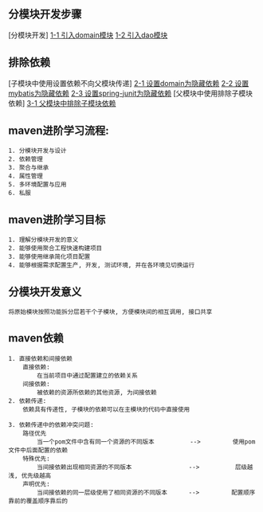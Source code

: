 ## 分模块开发步骤
[分模块开发]
    [1-1 引入domain模块](../pom.xml)
    [1-2 引入dao模块](../pom.xml)

## 排除依赖
[子模块中使用<optional>设置依赖不向父模块传递]
    [2-1 设置domain为隐藏依赖](../../dao/pom.xml)
    [2-2 设置mybatis为隐藏依赖](../../dao/pom.xml)
    [2-3 设置spring-junit为隐藏依赖](../../dao/pom.xml)
[父模块中使用<exclusions>排除子模块依赖]
    [3-1 父模块中排除子模块依赖](../pom.xml)
    
## maven进阶学习流程:
    1. 分模块开发与设计
    2. 依赖管理
    3. 聚合与继承
    4. 属性管理
    5. 多环境配置与应用
    6. 私服
    
## maven进阶学习目标
    1. 理解分模块开发的意义
    2. 能够使用聚合工程快速构建项目
    3. 能够使用继承简化项目配置
    4. 能够根据需求配置生产, 开发, 测试环境, 并在各环境见切换运行
    
## 分模块开发意义
    将原始模块按照功能拆分层若干个子模块, 方便模块间的相互调用, 接口共享

## maven依赖
    1. 直接依赖和间接依赖
        直接依赖: 
            在当前项目中通过配置建立的依赖关系
        间接依赖:
            被依赖的资源所依赖的其他资源, 为间接依赖         
    2. 依赖传递:
        依赖具有传递性, 子模块的依赖可以在主模块的代码中直接使用
    
    3. 依赖传递中的依赖冲突问题: 
        路径优先
            当一个pom文件中含有同一个资源的不同版本          -->         使用pom文件中后面配置的依赖     
        特殊优先:
            当间接依赖出现相同资源的不同版本                -->          层级越浅, 优先级越高
        声明优先:
            当间接依赖的同一层级使用了相同资源的不同版本      -->         配置顺序靠前的覆盖顺序靠后的

    

